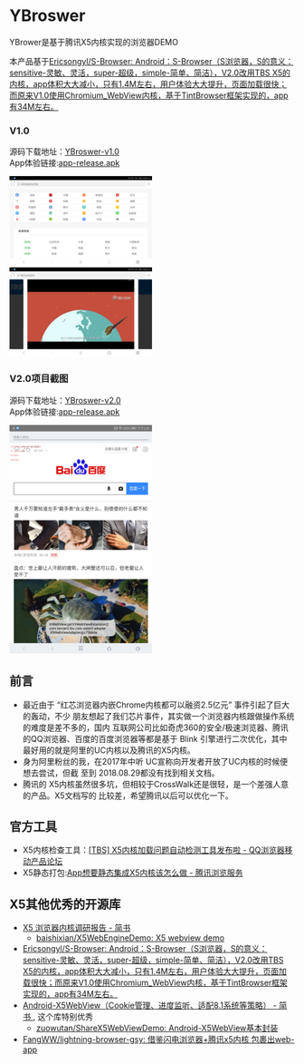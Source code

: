 # YBroswer
YBrower是基于腾讯X5内核实现的浏览器DEMO

本产品基于[Ericsongyl/S-Browser: Android：S-Browser（S浏览器，S的意义：sensitive-灵敏、灵活，super-超级，simple-简单、简洁），V2.0改用TBS X5的内核，app体积大大减小，只有1.4M左右，用户体验大大提升，页面加载很快；而原来V1.0使用Chromium_WebView内核，基于TintBrowser框架实现的，app有34M左右。 ](https://github.com/Ericsongyl/S-Browser)

### V1.0
源码下载地址：[YBroswer-v1.0](https://github.com/simplebam/YBroswer/archive/v1.0.zip)  <br/>
App体验链接:[app-release.apk](https://github.com/simplebam/YBroswer/releases/download/v1.0/app-release.apk)

<a href="./art/jietu1.jpg"><img src="./art/jietu1.jpg" width="50%"/></a><img height="0" width="8px"/><a href="./art/jietu2.jpg"><img src="./art/jietu2.jpg" width="50%"/></a>

### V2.0项目截图
源码下载地址：[YBroswer-v2.0](https://github.com/simplebam/YBroswer/archive/v2.0.zip)            <br/>
App体验链接:[app-release.apk](https://github.com/simplebam/YBroswer/releases/download/v2.0/app-release.apk)

<a href="./art/jietu22.jpg"><img src="./art/jietu22.jpg" width="50%"/></a>





## 前言
* 最近由于 “红芯浏览器内嵌Chrome内核都可以融资2.5亿元” 事件引起了巨大的轰动，不少
  朋友想起了我们芯片事件，其实做一个浏览器内核跟做操作系统的难度是差不多的，国内
  互联网公司比如奇虎360的安全/极速浏览器、腾讯的QQ浏览器、百度的百度浏览器等都是基于
  Blink 引擎进行二次优化，其中最好用的就是阿里的UC内核以及腾讯的X5内核。
* 身为阿里粉丝的我，在2017年中听 UC宣称向开发者开放了UC内核的时候便想去尝试，但截
  至到 2018.08.29都没有找到相关文档。
* 腾讯的 X5内核虽然很多坑，但相较于CrossWalk还是很轻，是一个差强人意的产品。X5文档写的
  比较差，希望腾讯以后可以优化一下。

## 官方工具
* X5内核检查工具：[[TBS] X5内核加载问题自动检测工具发布啦 - QQ浏览器移动产品论坛 ](http://bbs.mb.qq.com/thread-1944983-1-1.html)
* X5静态打包:[App想要静态集成X5内核该怎么做 - 腾讯浏览服务 ](https://x5.tencent.com/tbs/technical.html#/detail/sdk/1/8a591c85-337e-4c60-a45a-cf0839819f63)

## X5其他优秀的开源库
* [X5 浏览器内核调研报告 - 简书 ](https://www.jianshu.com/p/2a14d303308d)
  * [baishixian/X5WebEngineDemo: X5 webview demo ](https://github.com/baishixian/X5WebEngineDemo)
* [Ericsongyl/S-Browser: Android：S-Browser（S浏览器，S的意义：sensitive-灵敏、灵活，super-超级，simple-简单、简洁），V2.0改用TBS X5的内核，app体积大大减小，只有1.4M左右，用户体验大大提升，页面加载很快；而原来V1.0使用Chromium_WebView内核，基于TintBrowser框架实现的，app有34M左右。 ](https://github.com/Ericsongyl/S-Browser)
* [Android-X5WebView（Cookie管理、进度监听、适配8.1系统等策略） - 简书 ](https://www.jianshu.com/p/88084a66c256) ,
  这个库特别优秀
  * [zuowutan/ShareX5WebViewDemo: Android-X5WebView基本封装 ](https://github.com/zuowutan/ShareX5WebViewDemo)
* [FangWW/lightning-browser-gsy: 借鉴闪电浏览器+腾讯x5内核 包裹出web-app ](https://github.com/FangWW/lightning-browser-gsy)
